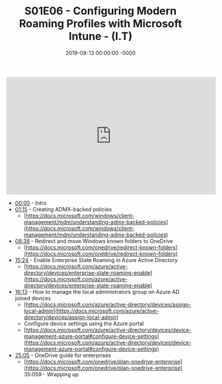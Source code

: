 ﻿---
layout: post
title: "S01E06 - Configuring Modern Roaming Profiles with Microsoft Intune - (I.T)"
date: 2019-08-13 00:00:00 -0000
categories:
---

<iframe loading="lazy" width="560" height="315" src="https://www.youtube.com/embed/SzyQ9QH333Q" title="YouTube video player" frameborder="0" allow="accelerometer; autoplay; clipboard-write; encrypted-media; gyroscope; picture-in-picture" allowfullscreen></iframe>

- [00:00](https://www.youtube.com/watch?v=SzyQ9QH333Q&t=0s) - Intro
- [01:15](https://www.youtube.com/watch?v=SzyQ9QH333Q&t=75s) - Creating ADMX-backed policies
   - [https://docs.microsoft.com/windows/client-management/mdm/understanding-admx-backed-policies](https://docs.microsoft.com/windows/client-management/mdm/understanding-admx-backed-policies)
- [08:38](https://www.youtube.com/watch?v=SzyQ9QH333Q&t=518s) - Redirect and move Windows known folders to OneDrive
   - [https://docs.microsoft.com/onedrive/redirect-known-folders](https://docs.microsoft.com/onedrive/redirect-known-folders)
- [15:24](https://www.youtube.com/watch?v=SzyQ9QH333Q&t=924s) - Enable Enterprise State Roaming in Azure Active Directory
   - [https://docs.microsoft.com/azure/active-directory/devices/enterprise-state-roaming-enable](https://docs.microsoft.com/azure/active-directory/devices/enterprise-state-roaming-enable)
- [16:13](https://www.youtube.com/watch?v=SzyQ9QH333Q&t=973s) - How to manage the local administrators group on Azure AD joined devices
   - [https://docs.microsoft.com/azure/active-directory/devices/assign-local-admin](https://docs.microsoft.com/azure/active-directory/devices/assign-local-admin)
   - Configure device settings using the Azure portal
   - [https://docs.microsoft.com/azure/active-directory/devices/device-management-azure-portal#configure-device-settings](https://docs.microsoft.com/azure/active-directory/devices/device-management-azure-portal#configure-device-settings)
- [25:05](https://www.youtube.com/watch?v=SzyQ9QH333Q&t=1505s) - OneDrive guide for enterprises
   - [https://docs.microsoft.com/onedrive/plan-onedrive-enterprise](https://docs.microsoft.com/onedrive/plan-onedrive-enterprise)
35:059 - Wrapping up

